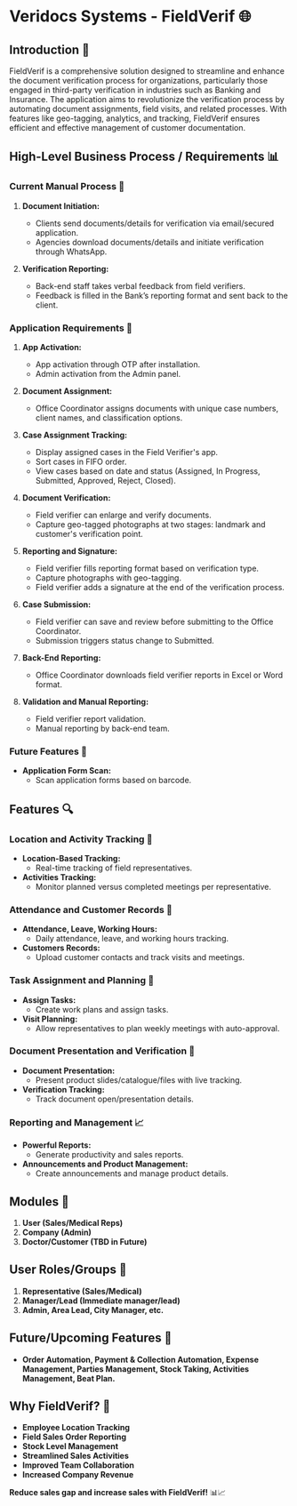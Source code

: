 # Veridocs Systems - FieldVerif 🌐

## Introduction 🚀

FieldVerif is a comprehensive solution designed to streamline and enhance the document verification process for organizations, particularly those engaged in third-party verification in industries such as Banking and Insurance. The application aims to revolutionize the verification process by automating document assignments, field visits, and related processes. With features like geo-tagging, analytics, and tracking, FieldVerif ensures efficient and effective management of customer documentation.

## High-Level Business Process / Requirements 📊

### Current Manual Process 🔄

1. **Document Initiation:**
   - Clients send documents/details for verification via email/secured application.
   - Agencies download documents/details and initiate verification through WhatsApp.

2. **Verification Reporting:**
   - Back-end staff takes verbal feedback from field verifiers.
   - Feedback is filled in the Bank’s reporting format and sent back to the client.

### Application Requirements 🔧

1. **App Activation:**
   - App activation through OTP after installation.
   - Admin activation from the Admin panel.

2. **Document Assignment:**
   - Office Coordinator assigns documents with unique case numbers, client names, and classification options.

3. **Case Assignment Tracking:**
   - Display assigned cases in the Field Verifier's app.
   - Sort cases in FIFO order.
   - View cases based on date and status (Assigned, In Progress, Submitted, Approved, Reject, Closed).

4. **Document Verification:**
   - Field verifier can enlarge and verify documents.
   - Capture geo-tagged photographs at two stages: landmark and customer's verification point.

5. **Reporting and Signature:**
   - Field verifier fills reporting format based on verification type.
   - Capture photographs with geo-tagging.
   - Field verifier adds a signature at the end of the verification process.

6. **Case Submission:**
   - Field verifier can save and review before submitting to the Office Coordinator.
   - Submission triggers status change to Submitted.

7. **Back-End Reporting:**
   - Office Coordinator downloads field verifier reports in Excel or Word format.

8. **Validation and Manual Reporting:**
   - Field verifier report validation.
   - Manual reporting by back-end team.

### Future Features 🚀
- **Application Form Scan:**
  - Scan application forms based on barcode.

## Features 🔍

### Location and Activity Tracking 📍

- **Location-Based Tracking:**
  - Real-time tracking of field representatives.
- **Activities Tracking:**
  - Monitor planned versus completed meetings per representative.

### Attendance and Customer Records 📅

- **Attendance, Leave, Working Hours:**
  - Daily attendance, leave, and working hours tracking.
- **Customers Records:**
  - Upload customer contacts and track visits and meetings.

### Task Assignment and Planning 📅

- **Assign Tasks:**
  - Create work plans and assign tasks.
- **Visit Planning:**
  - Allow representatives to plan weekly meetings with auto-approval.

### Document Presentation and Verification 📄

- **Document Presentation:**
  - Present product slides/catalogue/files with live tracking.
- **Verification Tracking:**
  - Track document open/presentation details.

### Reporting and Management 📈

- **Powerful Reports:**
  - Generate productivity and sales reports.
- **Announcements and Product Management:**
  - Create announcements and manage product details.

## Modules 🔗

1. **User (Sales/Medical Reps)**
2. **Company (Admin)**
3. **Doctor/Customer (TBD in Future)**

## User Roles/Groups 👥

1. **Representative (Sales/Medical)**
2. **Manager/Lead (Immediate manager/lead)**
3. **Admin, Area Lead, City Manager, etc.**

## Future/Upcoming Features 🚀

- **Order Automation, Payment & Collection Automation, Expense Management, Parties Management, Stock Taking, Activities Management, Beat Plan.**

## Why FieldVerif? 💼

- **Employee Location Tracking**
- **Field Sales Order Reporting**
- **Stock Level Management**
- **Streamlined Sales Activities**
- **Improved Team Collaboration**
- **Increased Company Revenue**

**Reduce sales gap and increase sales with FieldVerif!** 📊📈
